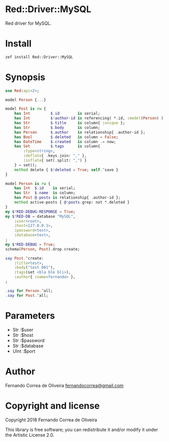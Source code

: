 # Red::Driver::MySQL

Red driver for MySQL.

# Install

```bash
zef install Red::Driver::MySQL
```

# Synopsis

```raku
use Red:api<2>;

model Person {...}

model Post is rw {
    has Int         $.id        is serial;
    has Int         $!author-id is referencing( *.id, :model(Person) );
    has Str         $.title     is column{ :unique };
    has Str         $.body      is column;
    has Person      $.author    is relationship{ .author-id };
    has Bool        $.deleted   is column = False;
    has DateTime    $.created   is column .= now;
    has Set         $.tags      is column{
        :type<string>,
        :deflate{ .keys.join: "," },
        :inflate{ set(.split: ",") }
    } = set();
    method delete { $!deleted = True; self.^save }
}

model Person is rw {
    has Int  $.id    is serial;
    has Str  $.name  is column;
    has Post @.posts is relationship{ .author-id };
    method active-posts { @!posts.grep: not *.deleted }
}
my $*RED-DEBUG-RESPONSE = True;
my $*RED-DB = database "MySQL",
    :user<root>,
    :host<127.0.0.1>,
    :password<test>,
    :database<test>,
;
my $*RED-DEBUG = True;
schema(Person, Post).drop.create;

say Post.^create:
    :title<test>,
    :body("test 001"),
    :tags(set <bla ble bli>),
    :author{ :name<fernando> },
;

.say for Person.^all;
.say for Post.^all;
```

# Parameters

* Str  :$user
* Str  :$host
* Str  :$password
* Str  :$database
* UInt :$port

# Author

Fernando Correa de Oliveira <fernandocorrea@gmail.com>

# Copyright and license

Copyright 2018 Fernando Correa de Oliveira

This library is free software; you can redistribute it and/or modify it under the Artistic License 2.0.
